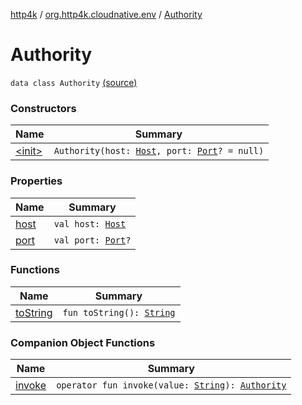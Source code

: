 [http4k](../../index.md) / [org.http4k.cloudnative.env](../index.md) / [Authority](./index.md)

# Authority

`data class Authority` [(source)](https://github.com/http4k/http4k/blob/master/http4k-cloudnative/src/main/kotlin/org/http4k/cloudnative/env/domain.kt#L17)

### Constructors

| Name | Summary |
|---|---|
| [&lt;init&gt;](-init-.md) | `Authority(host: `[`Host`](../-host/index.md)`, port: `[`Port`](../-port/index.md)`? = null)` |

### Properties

| Name | Summary |
|---|---|
| [host](host.md) | `val host: `[`Host`](../-host/index.md) |
| [port](port.md) | `val port: `[`Port`](../-port/index.md)`?` |

### Functions

| Name | Summary |
|---|---|
| [toString](to-string.md) | `fun toString(): `[`String`](https://kotlinlang.org/api/latest/jvm/stdlib/kotlin/-string/index.html) |

### Companion Object Functions

| Name | Summary |
|---|---|
| [invoke](invoke.md) | `operator fun invoke(value: `[`String`](https://kotlinlang.org/api/latest/jvm/stdlib/kotlin/-string/index.html)`): `[`Authority`](./index.md) |
